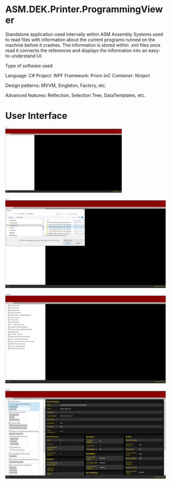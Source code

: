 # ASM.DEK.Printer.ProgrammingViewer

Standalone application used internally within ASM Assembly Systems used to read files with information about the current programs runned on the machine before it crashes.
The information is stored within .xml files once read it connects the references and displays the information into an easy-to-understand UI.

Type of software used

Language: C#
Project: WPF
Framework: Prism
IoC Container: Ninject

Design patterns: MVVM, Singleton, Factory, etc.

Advanced features: Reflection, Selection Tree, DataTemplates, etc.

# User Interface

![](images/Initialize.PNG)

![](images/Browse.PNG)

![](images/ProgramTree.PNG)

![](images/ProgramData.PNG)
